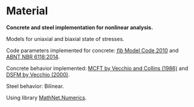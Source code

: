# Material
**Concrete and steel implementation for nonlinear analysis.**

Models for uniaxial and biaxial state of stresses.

Code parameters implemented for concrete: [*fib* Model Code 2010](https://www.fib-international.org/publications/fib-bulletins/model-code-2010-final-draft,-volume-1-detail.html) and [ABNT NBR 6118:2014](https://www.abntcatalogo.com.br/norma.aspx?ID=317027).

Concrete behavior implemented: [MCFT by Vecchio and Collins (1986)](https://www.concrete.org/publications/internationalconcreteabstractsportal.aspx?m=details&ID=10416) and [DSFM by Vecchio (2000)](https://ascelibrary.org/doi/10.1061/(ASCE)0733-9445(2000)126%3A9(1070)).

Steel behavior: Bilinear.

Using library [MathNet.Numerics](https://github.com/mathnet/mathnet-numerics).
